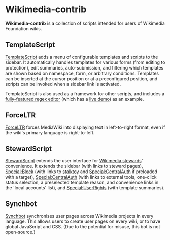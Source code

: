 # Wikimedia-contrib
**Wikimedia-contrib** is a collection of scripts intended for users of Wikimedia Foundation wikis.

## TemplateScript
[TemplateScript](https://meta.wikimedia.org/wiki/User:Pathoschild/Scripts/TemplateScript) adds a menu of configurable templates and scripts to the sidebar. It automatically handles templates for various forms (from editing to protection), edit summaries, auto-submission, and filtering which templates are shown based on namespace, form, or arbitrary conditions. Templates can be inserted at the cursor position or at a preconfigured position, and scripts can be invoked when a sidebar link is activated.

TemplateScript is also used as a framework for other scripts, and includes a [fully-featured regex editor](https://meta.wikimedia.org/wiki/User:Pathoschild/Scripts/TemplateScript#Regex_editor) (which has a [live demo](https://toolserver.org/~pathoschild/regextoy/)) as an example.

## ForceLTR
[ForceLTR](https://meta.wikimedia.org/wiki/User:Pathoschild/Scripts/Force_ltr) forces MediaWiki into displaying text in left-to-right format, even if the wiki's primary language is right-to-left.

## StewardScript
[StewardScript](https://meta.wikimedia.org/wiki/User:Pathoschild/Scripts/StewardScript) extends the user interface for [Wikimedia stewards](https://meta.wikimedia.org/wiki/Stewards)' convenience. It extends the sidebar (with links to steward pages), [Special:Block](https://meta.wikimedia.org/wiki/Special:Block) (with links to [stalktoy](https://toolserver.org/~pathoschild/stalktoy/) and [Special:CentralAuth](https://meta.wikimedia.org/wiki/Special:CentralAuth) if preloaded with a target), [Special:CentralAuth](https://meta.wikimedia.org/wiki/Special:CentralAuth) (with links to external tools, one-click status selection, a preselected template reason, and convenience links in the 'local accounts' list), and [Special:UserRights](https://meta.wikimedia.org/wiki/Special:UserRights) (with template summaries).

## Synchbot
[Synchbot](https://meta.wikimedia.org/wiki/User:Pathoschild/Scripts/Synchbot) synchronises user pages across Wikimedia projects in every language. This allows users to create user pages on every wiki, or to have global JavaScript and CSS. (Due to the potential for misuse, this bot is not open-source.)
